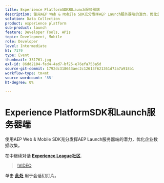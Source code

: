 ```yaml
---
title: Experience PlatformSDK和Launch服务器端
description: 使用AEP Web & Mobile SDK充分发挥AEP Launch服务器端的潜力，优化企业数据收集。 此会话作为Adobe Developers Live内容活动的一部分提供。
solution: Data Collection
product: experience platform
sub-product: launch
feature: Developer Tools, APIs
topic: Development, Mobile
role: Developer
level: Intermediate
kt: 7179
type: Event
thumbnail: 331761.jpg
exl-id: 86dd2104-fad4-4ad7-bf25-e76efa753a5d
source-git-commit: 1792dc318643aec2c12613f621361d72a7a918b1
workflow-type: tm+mt
source-wordcount: '85'
ht-degree: 0%

---
```


# Experience PlatformSDK和Launch服务器端

使用AEP Web &amp; Mobile SDK充分发挥AEP Launch服务器端的潜力，优化企业数据收集。

在中继续对话 **[Experience League社区](https://adobe.ly/36Yd3v6)**.

>[!VIDEO](https://video.tv.adobe.com/v/331761/?quality=12&learn=on&hidetitle=true)

单击 **[此处](/help/adobe-developers-live/assets/experience-platform-sdk-launch.pdf)** 用于会话幻灯片。
